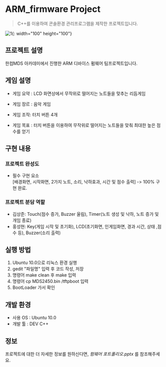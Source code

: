 # ARM_firmware Project
> C++를 이용하여 콘솔환경 관리프로그램을 제작한 프로젝트입니다.

![1](https://github.com/ksj32/Console-Project/assets/77198732/9fad0ba5-7c83-4f40-a13e-d6d9e48324a7){: width="100" height="100"}

## 프로젝트 설명

한컴MDS 아카데미에서 진행한 ARM 디바이스 펌웨어 팀프로젝트입니다.

## 게임 설명

- 게임 요약 : LCD 화면상에서 무작위로 떨어지는 노트들을 맞추는 리듬게임

- 게임 장르 :  음악 게임

- 게임 조작: 터치 버튼 4개

- 게임 목표 : 터치 버튼을 이용하여 무작위로 떨어지는 노트들을 맞춰 최대한 높은 점수를 얻기

## 구현 내용

### 프로젝트 완성도

- 필수 구현 요소  <br>
[배경화면, 시작화면, 2가지 노트, 소리, 낙하효과, 시간 및 점수 출력] -> 100% 구현 완료.


### 프로젝트 분담 역할

- 김상준: Touch(점수 증가, Buzzer 울림), Timer(노트 생성 및 낙하, 노트 증가 및 개임 종료)
- 홍성현: Key(게임 시작 및 초기화), LCD(초기화면, 인게임화면, 경과 시간, 상태 ,점수 등), Buzzer(소리 출력)

## 실행 방법

1. Ubuntu 10.0으로 리눅스 환경 실행
2. gedit "파일명" 입력 후 코드 작성, 저장
3. 명령어 make clean 후 make 입력
4. 명령어 cp MDS2450.bin /tftpboot 입력
5. BootLoader 가서 확인

## 개발 환경

- 사용 OS : Ubuntu 10.0
- 개발 툴 : DEV C++

## 정보

프로젝트에 대한 더 자세한 정보를 원하신다면, _펌웨어 포트폴리오.pptx_ 를 참조해주세요.

